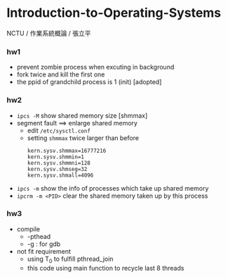 # Introduction-to-Operating-Systems
NCTU / 作業系統概論 / 張立平

### hw1
* prevent zombie process when excuting in background
* fork twice and kill the first one 
* the ppid of grandchild process is 1 (init) [adopted]

### hw2
* `ipcs -M` show shared memory size [shmmax] <byte>
* segment fault ==> enlarge shared memory
  * edit `/etc/sysctl.conf`
  * setting `shmmax` twice larger than before
    ```
    kern.sysv.shmmax=16777216
    kern.sysv.shmmin=1
    kern.sysv.shmmni=128
    kern.sysv.shmseg=32
    kern.sysv.shmall=4096
    ```
* `ipcs -m` show the info of processes which take up shared memory
* `ipcrm -m <PID>` clear the shared memory taken up by this process

### hw3
* compile
  * -pthead
  * -g : for gdb <multi-thread programming is difficult to debug>
* not fit requirement
  * using T<sub>0</sub> to fulfill pthread_join
  * this code using main function to recycle last 8 threads
